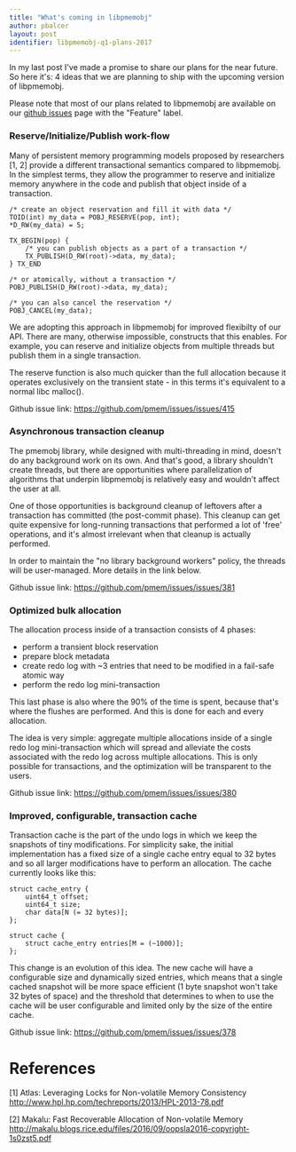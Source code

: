 ```yaml
---
title: "What's coming in libpmemobj"
author: pbalcer
layout: post
identifier: libpmemobj-q1-plans-2017
---
```


In my last post I've made a promise to share our plans for the near future. So
here it's: 4 ideas that we are planning to ship with the upcoming version
of libpmemobj.

Please note that most of our plans related to libpmemobj are available on
our
[github issues](https://github.com/pmem/issues/issues?q=is%3Aopen+is%3Aissue+label%3A%22Type%3A+Feature%22)
page with the "Feature" label.

### Reserve/Initialize/Publish work-flow

Many of persistent memory programming models proposed by researchers [1, 2]
provide a different transactional semantics compared to libpmemobj. In the
simplest terms, they allow the programmer to reserve and initialize memory
anywhere in the code and publish that object inside of a transaction.

```
/* create an object reservation and fill it with data */
TOID(int) my_data = POBJ_RESERVE(pop, int);
*D_RW(my_data) = 5;

TX_BEGIN(pop) {
	/* you can publish objects as a part of a transaction */
	TX_PUBLISH(D_RW(root)->data, my_data);
} TX_END

/* or atomically, without a transaction */
POBJ_PUBLISH(D_RW(root)->data, my_data);

/* you can also cancel the reservation */
POBJ_CANCEL(my_data);

```

We are adopting this approach in libpmemobj for improved flexibilty of our API.
There are many, otherwise impossible, constructs that this enables. For example,
you can reserve and initialize objects from multiple threads but publish
them in a single transaction.

The reserve function is also much quicker than the full allocation because it
operates exclusively on the transient state - in this terms it's equivalent
to a normal libc malloc().

Github issue link: <https://github.com/pmem/issues/issues/415>

### Asynchronous transaction cleanup

The pmemobj library, while designed with multi-threading in mind, doesn't do
any background work on its own. And that's good, a library shouldn't create
threads, but there are opportunities where parallelization of algorithms that
underpin libpmemobj is relatively easy and wouldn't affect the user at all.

One of those opportunities is background cleanup of leftovers after a transaction
has committed (the post-commit phase). This cleanup can get quite expensive for
long-running transactions that performed a lot of 'free' operations, and it's
almost irrelevant when that cleanup is actually performed.

In order to maintain the "no library background workers" policy, the threads will
be user-managed. More details in the link below.

Github issue link: <https://github.com/pmem/issues/issues/381>

### Optimized bulk allocation

The allocation process inside of a transaction consists of 4 phases:

* perform a transient block reservation
* prepare block metadata
* create redo log with ~3 entries that need to be modified in a fail-safe
atomic way
* perform the redo log mini-transaction

This last phase is also where the 90% of the time is spent, because that's
where the flushes are performed. And this is done for each and every allocation.

The idea is very simple: aggregate multiple allocations inside of a single redo
log mini-transaction which will spread and alleviate the costs associated with
the redo log across multiple allocations. This is only possible for transactions,
and the optimization will be transparent to the users.

Github issue link: <https://github.com/pmem/issues/issues/380>

### Improved, configurable, transaction cache

Transaction cache is the part of the undo logs in which we keep the snapshots
of tiny modifications. For simplicity sake, the initial implementation has a
fixed size of a single cache entry equal to 32 bytes and so all larger
modifications have to perform an allocation. The cache currently looks like this:

```
struct cache_entry {
	uint64_t offset;
	uint64_t size;
	char data[N (= 32 bytes)];
};

struct cache {
	struct cache_entry entries[M = (~1000)];
};
```

This change is an evolution of this idea. The new cache will have a configurable
size and dynamically sized entries, which means that a single cached snapshot
will be more space efficient (1 byte snapshot won't take 32 bytes of space) and
the threshold that determines to when to use the cache will be user configurable
and limited only by the size of the entire cache.

Github issue link: <https://github.com/pmem/issues/issues/378>

# References

[1] Atlas: Leveraging Locks for Non-volatile Memory Consistency
<http://www.hpl.hp.com/techreports/2013/HPL-2013-78.pdf>

[2] Makalu: Fast Recoverable Allocation of Non-volatile Memory
<http://makalu.blogs.rice.edu/files/2016/09/oopsla2016-copyright-1s0zst5.pdf>
